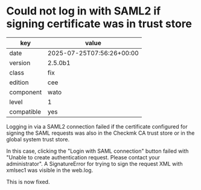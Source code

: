 [//]: # (werk v2)
# Could not log in with SAML2 if signing certificate was in trust store

key        | value
---------- | ---
date       | 2025-07-25T07:56:26+00:00
version    | 2.5.0b1
class      | fix
edition    | cee
component  | wato
level      | 1
compatible | yes

Logging in via a SAML2 connection failed if the certificate configured for signing the SAML requests was also in the Checkmk CA trust store or in the global system trust store.

In this case, clicking the "Login with SAML connection" button failed with "Unable to create authentication request. Please contact your administrator".
A SignatureError for trying to sign the request XML with xmlsec1 was visible in the web.log.

This is now fixed.
